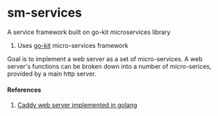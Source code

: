 # sm-services
A service framework built on go-kit microservices library

1) Uses [go-kit](https://github.com/go-kit/kit) micro-services framework

Goal is to implement a web server as a set of micro-services. A web server's functions can be broken down into a number of micro-serices, provided by a main http server.

#### References
1. [Caddy web server implemented in golang](https://github.com/mholt/caddy)

